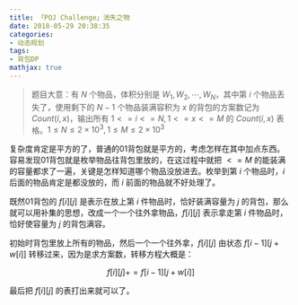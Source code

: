 ```yaml
---
title: 「POJ Challenge」消失之物
date: 2018-05-29 20:38:35
categories:
- 动态规划
tags:
- 背包DP
mathjax: true
---
```


> 题目大意：有 $N$ 个物品，体积分别是 $W_1,W_2,\cdots,W_N$，其中第 $i$ 个物品丢失了，使用剩下的 $N-1$ 个物品装满容积为 $x$ 的背包的方案数记为 $Count(i,x)$，输出所有 $1<=i<=N, 1<=x<=M$ 的 $Count(i,x)$ 表格。$1≤N≤2×10^3,1≤M≤2×10^3$

复杂度肯定是平方的了，普通的01背包就是平方的，考虑怎样在其中加点东西。容易发现01背包就是枚举物品往背包里放的，在这过程中就把 $<=M$ 的能装满的容量都求了一遍，关键是怎样知道哪个物品没放进去。枚举到第 $i$ 个物品时，$i$ 后面的物品肯定是都没放的，而 $i$ 前面的物品就不好处理了。

既然01背包的 $f[i][j]$ 是表示在放上第 $i$ 件物品时，恰好装满容量为 $j$ 的背包，那么就可以用补集的思想，改成一个一个往外拿物品，$f[i][j]$ 表示拿走第 $i$ 件物品时，恰好使容量为 $j$ 的背包满容。

初始时背包里放上所有的物品，然后一个一个往外拿，$f[i][j]$ 由状态 $f[i-1][j+w[i]]$ 转移过来，因为是求方案数，转移方程大概是：

$$f[i][j] += f[i-1][j+w[i]]$$

最后把 $f[i][j]$ 的表打出来就可以了。
